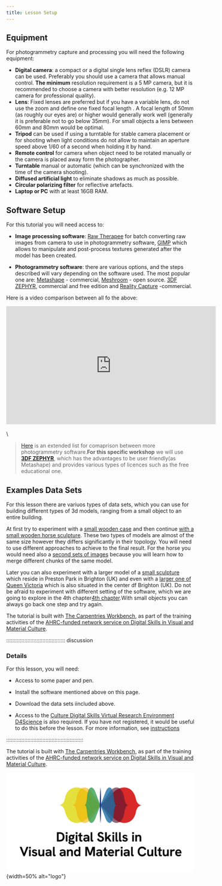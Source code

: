```yaml
---
title: Lesson Setup
---
```

<!--
FIXME: Setup instructions live in this document. Please specify the tools and
the data sets the Learner needs to have installed.
-->


## Equipment


For photogrammetry capture and processing you will need the following equipment:

- **Digital camera**: a compact or a digital single lens reflex (DSLR) camera can be used. Preferably you should use a camera that allows manual control. **The  minimum** resolution requirement is a 5 MP camera, but it is recommended to choose a camera with better resolution (e.g. 12 MP camera for professional quality).
- **Lens**: Fixed lenses are preferred but if 
you have a variable lens, do not use the zoom and 
define one fixed focal length <!--(to its maximum or 
minimal value right from the start)-->. 
A focal length of 50mm (as roughly our eyes are) or 
higher would generally work well (generally it is preferable not to go below 35mm). For small objects a lens between 60mm and 80mm would be optimal<!-- or a macro lens could be used too-->.
-	**Tripod** can be used if using a turntable for stable camera placement or for shooting when light conditions do not allow to maintain an aperture speed above 1/60 of a second when holding it by hand. 
- **Remote control** for camera when object need to be rotated manually or the camera is placed away form the photographer.
- **Turntable** manual or automatic (which can be synchronized with the time of the camera shooting).
- **Diffused artificial light** to eliminate shadows as much as possible.
- **Circular polarizing filter** for reflective artefacts.
- **Laptop or PC** with at least 16GB RAM.

## Software Setup

For this tutorial you will need access to:
<!--
- **Image processing software**: such as [GIMP](),
or [Adobe Photoshop](). This will allow you to
manipulate and post-process photographic images
used during the process.
- **Photogrammetry software**: there are various 
options, and the steps
described will change depending on the software used.
-->

- **Image processing software**: [Raw Therapee](https://www.rawtherapee.com/) for batch converting raw images from camera to use in photogrammetry software, [GIMP](https://www.gimp.org/) which allows to manipulate and post-process textures generated after the model has been created. 

- **Photogrammetry software**: there are various options, and the steps described will vary depending on the software used. The most popular one are: [Metashape](https://www.agisoft.com/) - commercial, [Meshroom](https://alicevision.org) - open source. [3DF ZEPHYR](https://www.3dflow.net), commercial and free edition and [Reality Capture](https://www.capturingreality.com/realitycapture?utm_source=GoogleSearch&utm_medium=Performance&utm_campaign=19966050707&utm_id=147751700599&utm_term=reality%20capture&utm_content=656580961657&gclid=Cj0KCQiAhc-sBhCEARIsAOVwHuTxtGzuCRqLQ2zAmOeNAiSPbmgSiZ9tvYaUt2ZFLQSY-2VZ62Mjh-EaAmTUEALw_wcB) -commercial.

Here is a video comparison between all fo the above:

<iframe width="560" height="315" src="https://www.youtube.com/embed/udXQHys50aA?si=74-eQznTwZI5h-hX" title="YouTube video player" frameborder="0" allow="accelerometer; autoplay; clipboard-write; encrypted-media; gyroscope; picture-in-picture; web-share" allowfullscreen></iframe>

\

> [Here](https://formlabs.com/blog/photogrammetry-guide-and-software-comparison/) is an extended list for comaprison between more photogrammetry software.**For this specific workshop** we will use [**3DF ZEPHYR**](https://www.3dflow.net), which has the advantages to be user friendly(as Metashape) and provides various types of licences such as the free educational one.

## Examples Data Sets

<!--
FIXME: place any data you want learners to use in `episodes/data` and then use
       a relative link ( [data zip file](data/lesson-data.zip) ) to provide a
       link to it, replacing the example.com link.
-->
For this lesson there are variuos types of data sets, which you can use for building different types of 3d models, ranging from a small object to an entire building.

At first try to experiment with a [small wooden case](https://data.d4science.org/shub/E_RkNCMkpSdzg1ckNkbUJ0eUV0ZTVsNmM5SzlIOUF0dkVKQXZHVC80cVg0RlEvVzVxcXhVWEY1MUpHQnEyaWlFTA==) and then continue [with a small wooden horse sculpture](https://data.d4science.org/shub/E_cUd5dVh5d0VDUEg5enNSZXF4RFY4R1hBaG4yaXRaMGdMbE1adU5XZFRHYW1DMWZoWVdvVitIVy9EVDduYjJ3Qg==). These two types of models are almost of the same size however they differs significantly in their topology. You will need to use different approaches to achieve to the final result. For the horse you would need also a [second sets of images](https://data.d4science.org/shub/E_RjFkYTBvTUFiZnpLNnAreFhvSWJpWTVORm51ZGJrTXpKWkNkZWVQZkF6QXRQY1I3dnA4elpWdzY1cU1qVUxnMQ==) because you will learn how to merge different chunks of the same model.

Later you can also experiment with a larger model of a [small sculpture](https://data.d4science.org/shub/E_Y2xqazRYR3BBOE5DODVXNksxd2Q5ZnJvZElDTDR5TjZqdC9ETnUydjJoeEVQT0o2NkRrajhZenNsVmhtVUFXNA==) which reside in Preston Park in Brighton (UK) and even with a [larger one of Queen Victoria](https://data.d4science.org/shub/E_S1Z0U2srVkVqRHI5RVBETFZsVVhFcTh0U2xvc1p2MUM1T1d0d2Y4Y2VXNzZTVytsQnRDTjlxWXJMNm1FVkpEWQ==) which is also situated in the center df Brighton (UK).
Do not be afraid to experiment with different setting of the software, which we are going to explore in the 4th chapter[4th chapter](photogrammetry-software).With small objects you can always go back one step and try again.


<!--Download the [data zip file](https://example.com/FIXME) and unzip it to your Desktop-->


The tutorial is built with [The Carpentries Workbench](https://carpentries.github.io/sandpaper-docs/), as part of the training activities of the [AHRC-funded network service on Digital Skills in Visual and Material Culture](https://www.culturedigitalskills.org).



::::::::::::::::::::::::::::::::::::::: discussion

### Details

For this lesson, you will need:

- Access to some paper and pen.

- Install the software mentioned above on this page.

- Download the data sets iincluded above.

- Access to the [Culture Digital Skills Virtual Research Environment D4Science](https://services.d4science.org/group/culturedigitalskills) is also 
required. If you have not registered, it would be useful to do this before
the lesson. For more information, see [instructions](https://universityofbrighton.github.io/2023-fair-multidimensional-media/virtual-research-environment.html#virtual-research-environments-vre)

:::::::::::::::::::::::::::::::::::::::::::::::::::

The tutorial is built with [The Carpentries Workbench](https://carpentries.github.io/sandpaper-docs/), as part of the training activities of the [AHRC-funded network service on Digital Skills in Visual and Material Culture](https://www.culturedigitalskills.org). 


![](../episodes/fig/colorlogo_centre.png){width=50% alt="logo"}

